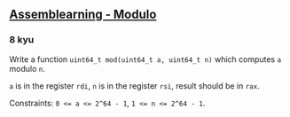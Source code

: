 <h2><a href=https://www.codewars.com/kata/600fc01f0eebad0027b5baf0/train/nasm target="_blank">Assemblearning - Modulo</a></h2><h3>8 kyu</h3><p>Write a function <code>uint64_t mod(uint64_t a, uint64_t n)</code> which computes <code>a</code> modulo <code>n</code>.</p><p><code>a</code> is in the register <code>rdi</code>, <code>n</code> is in the register <code>rsi</code>, result should be in <code>rax</code>.</p><p>Constraints: <code>0 &lt;= a &lt;= 2^64 - 1</code>, <code>1 &lt;= n &lt;= 2^64 - 1</code>.</p>